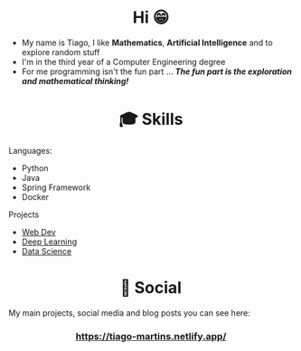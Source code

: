 <h1 align="center">Hi 😁</h1>

* My name is Tiago, I like **Mathematics**, **Artificial Intelligence** and to explore random stuff 
* I'm in the third year of a Computer Engineering degree 
* For me programming isn't the fun part ... ***The fun part is the exploration and mathematical thinking!***

<h1 align="center">🎓 Skills</h1>

Languages:
  * Python
  * Java
  * Spring Framework
  * Docker

Projects
  * [Web Dev](https://github.com/ttiagojm/ttiagojm/tree/main/WebDev)
  * [Deep Learning](https://github.com/ttiagojm/ttiagojm/tree/main/Deep%20Learning)
  * [Data Science](https://github.com/ttiagojm/ttiagojm/tree/main/Data%20Science)

<h1 align="center">📇 Social</h1>
My main projects, social media and blog posts you can see here:

<h3 align="center">
  <a href="https://tiago-martins.netlify.app/" target="_blank" rel="noopener noreferrer">https://tiago-martins.netlify.app/</a>
</h3>
